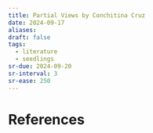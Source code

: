 ```yaml
---
title: Partial Views by Conchitina Cruz
date: 2024-09-17
aliases: 
draft: false
tags:
  - literature
  - seedlings
sr-due: 2024-09-20
sr-interval: 3
sr-ease: 250
---
```


# References